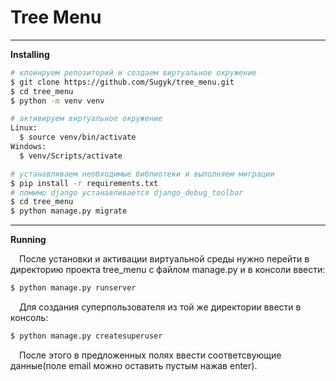 # Tree Menu
---
 __Installing__
```bash
# клоинруем репозиторий и создаем виртуальное окружение
$ git clone https://github.com/Sugyk/tree_menu.git
$ cd tree_menu
$ python -m venv venv
```
```bash
# активируем виртуальное окружение
Linux:
  $ source venv/bin/activate
Windows:
  $ venv/Scripts/activate
```
```bash
# устанавливаем необходимые библиотеки и выполняем миграции
$ pip install -r requirements.txt
# помимо django устанавливается django_debug_toolbar
$ cd tree_menu
$ python manage.py migrate
```
***
__Running__

&emsp;После установки и активации виртуальной среды нужно перейти в директорию проекта tree_menu с файлом <span>manage.py</span> и в консоли ввести:
```bash
$ python manage.py runserver
```
&emsp;Для создания суперпользователя из той же директории ввести в консоль:
```bash
$ python manage.py createsuperuser
```
&emsp;После этого в предложенных полях ввести соответсвующие данные(поле email можно оставить пустым нажав enter).
